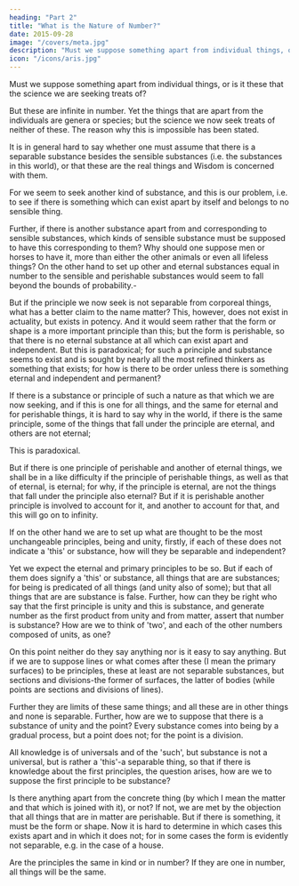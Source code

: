 ```yaml
---
heading: "Part 2"
title: "What is the Nature of Number?"
date: 2015-09-28
image: "/covers/meta.jpg"
description: "Must we suppose something apart from individual things, or is it these that the science we are seeking treats of?"
icon: "/icons/aris.jpg"
---
```




Must we suppose something apart from individual things, or is it these that the science we are seeking treats of? 

But these are infinite in number. Yet the things that are apart from the individuals are genera or species; but the science we now seek treats of neither of these. The reason why this is impossible has been stated.

It is in general hard to say whether one must assume that there is a separable substance besides the sensible substances (i.e. the substances in this world), or that these are the real things and Wisdom is concerned with them. 

For we seem to seek another kind of substance, and this is our problem, i.e. to see if there is something which can exist apart by itself and belongs to no sensible thing.

Further, if there is another substance apart from and corresponding to sensible substances, which kinds of sensible substance must be supposed to have this corresponding to them? Why should one suppose men or horses to have it, more than either the other animals or even all lifeless things? On the other hand to set up other and eternal substances equal in number to the sensible and perishable substances would seem to fall beyond the bounds of probability.-

But if the principle we now seek is not separable from corporeal things, what has a better claim to the name matter? This, however, does not exist in actuality, but exists in potency. And it would seem rather that the form or shape is a more important principle than this; but the form is perishable, so that there is no eternal substance at all which can exist apart and independent. But this is paradoxical; for such a principle and substance seems to exist and is sought by nearly all the most refined thinkers as something that exists; for how is there to be order unless there is something eternal and independent and permanent?

If there is a substance or principle of such a nature as that which we are now seeking, and if this is one for all things, and the same for eternal and for perishable things, it is hard to say why in the world, if there is the same principle, some of the things that fall under the principle are eternal, and others are not eternal; 

This is paradoxical. 

But if there is one principle of perishable and another of eternal things, we shall be in a like difficulty if the principle of perishable things, as well as that of eternal, is eternal; for why, if the principle is eternal, are not the things that fall under the principle also eternal? But if it is perishable another principle is involved to account for it, and another to account for that, and this will go on to infinity.

If on the other hand we are to set up what are thought to be the most unchangeable principles, being and unity, firstly, if each of these does not indicate a 'this' or substance, how will they be separable and independent? 

Yet we expect the eternal and primary principles to be so. But if each of them does signify a 'this' or substance, all things that are are substances; for being is predicated of all things (and unity also of some); but that all things that are are substance is false. Further, how can they be right who say that the first principle is unity and this is substance, and generate number as the first product from unity and from matter, assert that number is substance? How are we to think of 'two', and each of the other numbers composed of units, as one? 

On this point neither do they say anything nor is it easy to say anything. But if we are to suppose lines or what comes after these (I mean the primary surfaces) to be principles, these at least are not separable substances, but sections and divisions-the former of surfaces, the latter of bodies (while points are sections and divisions of lines). 

Further they are limits of these same things; and all these are in other things and none is separable. Further, how are we to suppose that there is a substance of unity and the point? Every substance comes into being by a gradual process, but a point does not; for the point is a division.

All knowledge is of universals and of the 'such', but substance is not a universal, but is rather a 'this'-a separable thing, so that if there is knowledge about the first principles, the question arises, how are we to suppose the first principle to be substance?

Is there anything apart from the concrete thing (by which I mean the matter and that which is joined with it), or not? If not, we are met by the objection that all things that are in matter are perishable. But if there is something, it must be the form or shape. Now it is hard to determine in which cases this exists apart and in which it does not; for in some cases the form is evidently not separable, e.g. in the case of a house.

Are the principles the same in kind or in number? If they are one in number, all things will be the same.
